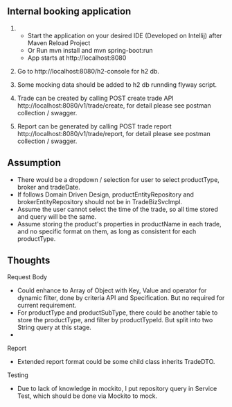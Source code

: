 Internal booking application
-
1. - Start the application on your desired IDE (Developed on Intellij) after Maven Reload Project
    - Or Run mvn install and mvn spring-boot:run
    - App starts at http://localhost:8080

2. Go to http://localhost:8080/h2-console for h2 db.

3. Some mocking data should be added to h2 db runnding flyway script.
4. Trade can be created by calling POST create trade API http://localhost:8080/v1/trade/create, for detail please see postman collection / swagger.
5. Report can be generated by calling POST trade report http://localhost:8080/v1/trade/report, for detail please see postman collection / swagger.


Assumption 
-

- There would be a dropdown / selection for user to select productType, broker and tradeDate.
- If follows Domain Driven Design, productEntityRepository and brokerEntityRepository should not be in TradeBizSvcImpl.
- Assume the user cannot select the time of the trade, so all time stored and query will be the same.
- Assume storing the product's properties in productName in each trade, and no specific format on them, as long as consistent for each productType. 

Thoughts
- 
Request Body
- Could enhance to Array of Object with Key, Value and operator for dynamic filter, done by criteria API and Specification. But no required for current requirement.
- For productType and productSubType, there could be another table to store the productType, and filter by productTypeId. But split into two String query at this stage.
-
Report
- Extended report format could be some child class inherits TradeDTO.  

Testing
- Due to lack of knowledge in mockito, I put repository query in Service Test, which should be done via Mockito to mock.
